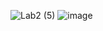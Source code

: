 ![Lab2 (5)](https://github.com/Yulika-17/BLPS2/assets/72934505/2c57eb34-f146-4373-9819-c7bf0f47aebd)
![image](https://github.com/Yulika-17/BLPS2/assets/72934505/c2a71094-2eb0-4156-b6a2-24ca653f294a)
